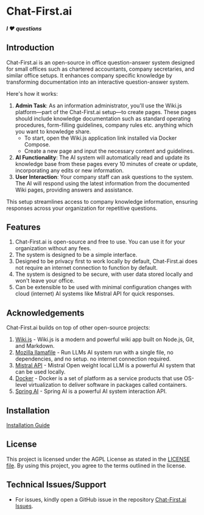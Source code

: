 # Chat-First.ai
##### I ❤️ questions


## Introduction
Chat-First.ai is an open-source in office question-answer system designed for small offices such as chartered accountants, company secretaries, and similar office setups.
It enhances company specific knowledge by transforming documentation into an interactive question-answer system.

Here's how it works:
1. **Admin Task**: As an information administrator, you'll use the Wiki.js platform—part of the Chat-First.ai setup—to create pages. These pages should include knowledge documentation such as standard operating procedures, form-filling guidelines, company rules etc. anything which you want to knowledge share.
    - To start, open the Wiki.js application link installed via Docker Compose.
    - Create a new page and input the necessary content and guidelines.
2. **AI Functionality**: The AI system will automatically read and update its knowledge base from these pages every 10 minutes of create or update, incorporating any edits or new information.
3. **User Interaction**: Your company staff can ask questions to the system. The AI will respond using the latest information from the documented Wiki pages, providing answers and assistance.

This setup streamlines access to company knowledge information, ensuring responses across your organization for repetitive questions.

## Features
1. Chat-First.ai is open-source and free to use. You can use it for your organization without any fees.
2. The system is designed to be a simple interface.
3. Designed to be privacy first to work locally by default, Chat-First.ai does not require an internet connection to function by default.
4. The system is designed to be secure, with user data stored locally and won't leave your office.
5. Can be extensible to be used with minimal configuration changes with cloud (internet) AI systems like Mistral API for quick responses.

## Acknowledgements
Chat-First.ai builds on top of other open-source projects:
1. [Wiki.js](https://wiki.js.org/) - Wiki.js is a modern and powerful wiki app built on Node.js, Git, and Markdown.
2. [Mozilla llamafile](https://github.com/Mozilla-Ocho/llamafile) - Run LLMs AI system run with a single file, no dependencies, and no setup. no internet connection required.
3. [Mistral API](https://mistral-api.com/) - Mistral Open weight local LLM is a powerful AI system that can be used locally.
4. [Docker](https://www.docker.com/) - Docker is a set of platform as a service products that use OS-level virtualization to deliver software in packages called containers.
5. [Spring AI](https://spring.io) - Spring AI is a powerful AI system interaction API.

## Installation
[Installation Guide](docs/installation.md)

## License
This project is licensed under the AGPL License as stated in the [LICENSE file](https://github.com/ameypotnis/Chat-First.ai/blob/main/LICENSE).
By using this project, you agree to the terms outlined in the license.

## Technical Issues/Support
- For issues, kindly open a GitHub issue in the repository [Chat-First.ai Issues](https://github.com/ameypotnis/Chat-First.ai/issues).
